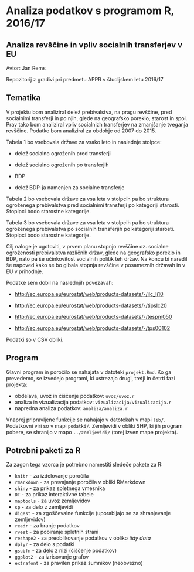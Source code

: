 # Analiza podatkov s programom R, 2016/17

## Analiza revščine in vpliv socialnih transferjev v EU
Avtor: Jan Rems

Repozitorij z gradivi pri predmetu APPR v študijskem letu 2016/17

## Tematika

V projektu bom analiziral delež prebivalstva, na pragu revščine, pred socialnimi transferji in po njih, glede na geografsko poreklo, starost in spol. Prav tako bom analiziral vpliv socialnizh transferjev na zmanjšanje tveganja revščine. Podatke bom analiziral za obdobje od 2007 do 2015. 

Tabela 1 bo vsebovala države za vsako leto in naslednje stolpce:

* delež socialno ogroženih pred transferji

* delež socialno ogroženih po transferjih

* BDP 

* delež BDP-ja namenjen za socialne transferje

Tabela 2 bo vsebovala države za vsa leta v stolpcih pa bo struktura ogroženega prebivalstva pred socialnimi transferji po kategoriji starosti. Stoplpci bodo starostne kategorije.

Tabela 3 bo vsebovala države za vsa leta v stolpcih pa bo struktura ogroženega prebivalstva po socialnih transferjih po kategoriji starosti. Stoplpci bodo starostne kategorije.

Cilj naloge je ugotoviti, v prvem planu stopnjo revščine oz. socialne ogroženosti prebivalstva različnih držav, glede na geografsko poreklo in BDP, nato pa še učinkovitost socialnih politik teh držav. Na koncu bi naredil še napoved kako se bo gibala stopnja revščine v posameznih državah in v EU v prihodnje.

Podatke sem dobil na naslednjih povezavah:

* http://ec.europa.eu/eurostat/web/products-datasets/-/ilc_li10

* http://ec.europa.eu/eurostat/web/products-datasets/-/tipslc20

* http://ec.europa.eu/eurostat/web/products-datasets/-/tespm050

* http://ec.europa.eu/eurostat/web/products-datasets/-/tps00102

Podatki so v CSV obliki.


## Program

Glavni program in poročilo se nahajata v datoteki `projekt.Rmd`. Ko ga prevedemo,
se izvedejo programi, ki ustrezajo drugi, tretji in četrti fazi projekta:

* obdelava, uvoz in čiščenje podatkov: `uvoz/uvoz.r`
* analiza in vizualizacija podatkov: `vizualizacija/vizualizacija.r`
* napredna analiza podatkov: `analiza/analiza.r`

Vnaprej pripravljene funkcije se nahajajo v datotekah v mapi `lib/`. Podatkovni
viri so v mapi `podatki/`. Zemljevidi v obliki SHP, ki jih program pobere, se
shranijo v mapo `../zemljevidi/` (torej izven mape projekta).

## Potrebni paketi za R

Za zagon tega vzorca je potrebno namestiti sledeče pakete za R:

* `knitr` - za izdelovanje poročila
* `rmarkdown` - za prevajanje poročila v obliki RMarkdown
* `shiny` - za prikaz spletnega vmesnika
* `DT` - za prikaz interaktivne tabele
* `maptools` - za uvoz zemljevidov
* `sp` - za delo z zemljevidi
* `digest` - za zgoščevalne funkcije (uporabljajo se za shranjevanje zemljevidov)
* `readr` - za branje podatkov
* `rvest` - za pobiranje spletnih strani
* `reshape2` - za preoblikovanje podatkov v obliko *tidy data*
* `dplyr` - za delo s podatki
* `gsubfn` - za delo z nizi (čiščenje podatkov)
* `ggplot2` - za izrisovanje grafov
* `extrafont` - za pravilen prikaz šumnikov (neobvezno)
